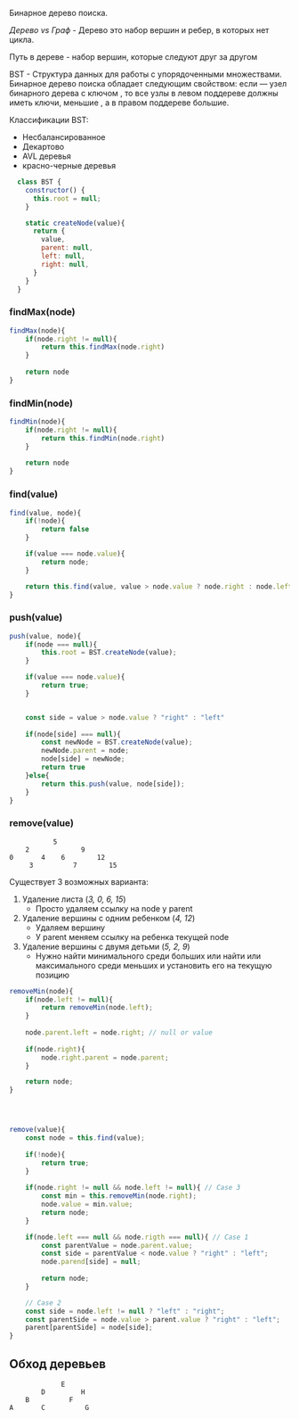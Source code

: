 Бинарное дерево поиска.

*Дерево vs Граф* - Дерево это набор вершин и ребер, в которых нет цикла.

Путь в дереве - набор вершин, которые следуют друг за другом

BST - Cтруктура данных для работы с упорядоченными множествами. Бинарное дерево поиска обладает следующим свойством: если — узел бинарного дерева с ключом , то все узлы в левом поддереве должны иметь ключи, меньшие , а в правом поддереве большие.

Классификации BST:
- Несбалансированное
- Декартово
- AVL деревья
- красно-черные деревья


```javascript
  class BST {
    constructor() {
      this.root = null;
    }

    static createNode(value){
      return {
        value,
        parent: null,
        left: null,
        right: null,
      }
    }
  }
```

### findMax(node)
```javascript
findMax(node){
	if(node.right != null){
		return this.findMax(node.right)
	}
	
	return node
}
```

### findMin(node)
```javascript
findMin(node){
	if(node.right != null){
		return this.findMin(node.right)
	}
	
	return node
}
```

### find(value)
```javascript
find(value, node){
	if(!node){
		return false
	}

	if(value === node.value){
		return node;
	}

	return this.find(value, value > node.value ? node.right : node.left);
}
```


### push(value)
```javascript
push(value, node){
	if(node === null){
		this.root = BST.createNode(value);
	}

	if(value === node.value){
		return true;
	}


	const side = value > node.value ? "right" : "left"
	
	if(node[side] === null){
		const newNode = BST.createNode(value);
		newNode.parent = node;
		node[side] = newNode;
		return true
	}else{
		return this.push(value, node[side]);
	}
}

```


### remove(value)
```
	       5
    2             9
0       4    6        12
     3          7        15
```

Существует 3 возможных варианта:
1. Удаление листа (*3, 0, 6, 15*)
	- Просто удаляем ссылку на node у parent  
2. Удаление вершины с одним ребенком (*4, 12*)
	- Удаляем вершину
	- У parent меняем ссылку на ребенка текущей node
3. Удаление вершины с двумя детьми (*5, 2, 9*)
	 - Нужно найти минимального среди больших или найти или максимального среди меньших и установить его на текущую позицию

```javascript
removeMin(node){
	if(node.left != null){
		return removeMin(node.left);
	}
	
	node.parent.left = node.right; // null or value
	
	if(node.right){
		node.right.parent = node.parent;
	}

	return node;
}




remove(value){
	const node = this.find(value);
	
	if(!node){
		return true;
	}
	
	if(node.right != null && node.left != null){ // Case 3
		const min = this.removeMin(node.right);
		node.value = min.value;
		return node;
	}

	if(node.left === null && node.rigth === null){ // Case 1
		const parentValue = node.parent.value;
		const side = parentValue < node.value ? "right" : "left";
		node.parend[side] = null;
		
		return node;
	}

	// Case 2
	const side = node.left != null ? "left" : "right";
	const parentSide = node.value > parent.value ? "right" : "left";
	parent[parentSide] = node[side];
}

```



## Обход деревьев
```
			 E
		D         H
	B          F
A       C          G
```
